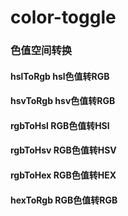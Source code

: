 # color-toggle
### 色值空间转换

#### hslToRgb  hsl色值转RGB
#### hsvToRgb  hsv色值转RGB
#### rgbToHsl  RGB色值转HSl
#### rgbToHsv  RGB色值转HSV
#### rgbToHex  RGB色值转HEX
#### hexToRgb  RGB色值转RGB
